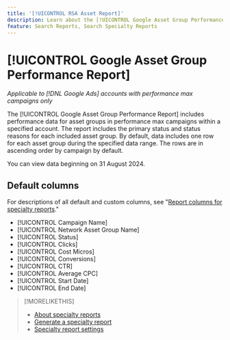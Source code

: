 ```yaml
---
title: '[!UICONTROL RSA Asset Report]'
description: Learn about the [!UICONTROL Google Asset Group Performance Report].
feature: Search Reports, Search Specialty Reports
---
```

# [!UICONTROL Google Asset Group Performance Report]

*Applicable to [!DNL Google Ads] accounts with performance max campaigns only*

The [!UICONTROL Google Asset Group Performance Report] includes performance data for asset groups in performance max campaigns within a specified account. The report includes the primary status and status reasons for each included asset group. By default, data includes one row for each asset group during the specified data range. The rows are in ascending order by campaign by default.

You can view data beginning on 31 August 2024.<!-- Later: You can view data for the previous 36 months. -->

<!-- TRUE? -->

<!--
By default, data includes one row for each asset group that received at least one impression in the specified data range, even if the asset group was disabled (removed) during the reporting period.
 -->

## Default columns

For descriptions of all default and custom columns, see "[Report columns for specialty reports](specialty-report-columns.md)."

* [!UICONTROL Campaign Name]
* [!UICONTROL Network Asset Group Name]
* [!UICONTROL Status]
* [!UICONTROL Clicks]
* [!UICONTROL Cost Micros]
* [!UICONTROL Conversions]
* [!UICONTROL CTR]
* [!UICONTROL Average CPC]
* [!UICONTROL Start Date]
* [!UICONTROL End Date]

>[!MORELIKETHIS]
>
>* [About specialty reports](specialty-report-about.md)
>* [Generate a specialty report](specialty-report-generate.md)
>* [Specialty report settings](specialty-report-settings.md)
